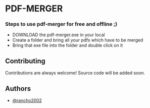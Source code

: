
# PDF-MERGER

### Steps to use pdf-merger for free and offline ;)
* DOWNLOAD the pdf-merger.exe in your local
* Create a folder and bring all your pdfs which have to be merged
* Bring that exe file into the folder and double click on it


## Contributing

Contributions are always welcome! Source code will be added soon.


## Authors

- [@rancho2002](https://www.github.com/rancho2002)

